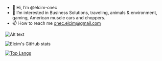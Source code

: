 - 👋 Hi, I’m @elcim-onec
- 👀 I’m interested in Business Solutions, traveling, animals & environment, gaming, American muscle cars and choppers.
- 📫 How to reach me onec.elcim@gmail.com

![Alt text](https://i.pinimg.com/originals/b7/3a/b1/b73ab1c8e9ea11a15a1a480552d899f6.gif)


![Elcim's GitHub stats](https://github-readme-stats.vercel.app/api?username=elcim-onec&show_icons=true&theme=bear)


[![Top Langs](https://github-readme-stats.vercel.app/api/top-langs/?username=elcim-onec&langs_count=3&theme=bear)](https://github.com/elcim-onec/github-readme-stats)
